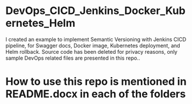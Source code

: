 # DevOps_CICD_Jenkins_Docker_Kubernetes_Helm
I created an example to implement Semantic Versioning with Jenkins CICD pipeline, for Swagger docs, Docker image, Kubernetes deployment, and Helm rollback. Source code has been deleted for privacy reasons, only sample DevOps related files are presented in this repo..

# How to use this repo is mentioned in README.docx in each of the folders
